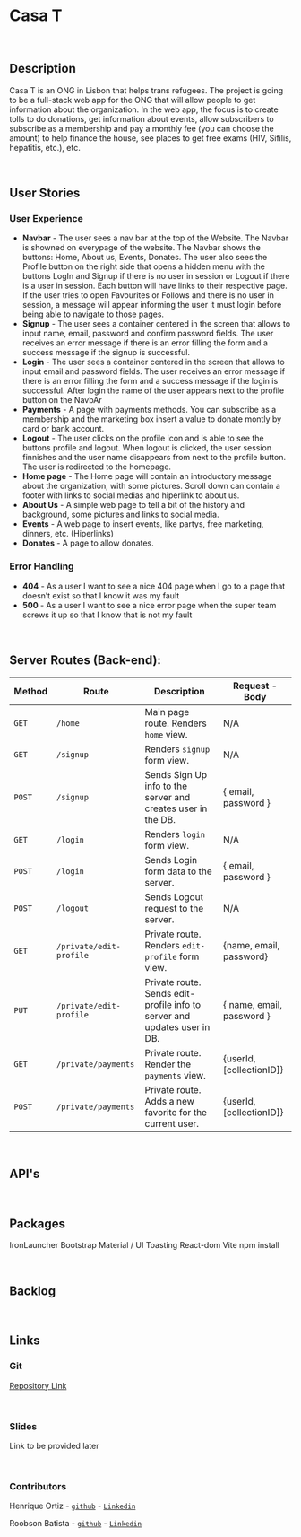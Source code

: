 # Casa T

<br>



## Description

Casa T is an ONG in Lisbon that helps trans refugees.
The project is going to be a full-stack web app for the ONG that will allow people to get information about the organization.
In the web app, the focus is to create tolls to do donations, get information about events, allow subscribers to subscribe as a membership and pay a monthly fee (you can choose the amount) to help finance the house, see places to get free exams (HIV, Sifilis, hepatitis, etc.), etc.



<br>

## User Stories

### User Experience
- **Navbar** - The user sees a nav bar at the top of the Website. The Navbar is showned on everypage of the website. The Navbar shows the buttons: Home, About us, Events, Donates. The user also sees the Profile button on the right side that opens a hidden menu with the buttons LogIn and Signup if there is no user in session or Logout if there is a user in session. Each button will have links to their respective page. If the user tries to open Favourites or Follows and there is no user in session, a message will appear informing the user it must login before being able to navigate to those pages.
- **Signup** - The user sees a container centered in the screen that allows to input name, email, password and confirm password fields. The user receives an error message if there is an error filling the form and a success message if the signup is successful.
- **Login** - The user sees a container centered in the screen that allows to input email and password fields. The user receives an error message if there is an error filling the form and a success message if the login is successful. After login the name of the user appears next to the profile button on the NavbAr
- **Payments** - A page with payments methods. You can subscribe as a membership and the marketing box insert a value to donate montly by card or bank account.
- **Logout** - The user clicks on the profile icon and is able to see the buttons profile and logout. When logout is clicked, the user session finnishes and the user name disappears from next to the profile button. The user is redirected to the homepage.
- **Home page** - The Home page will contain an introductory message about the organization, with some pictures. Scroll down can contain a footer with links to social medias and hiperlink to about us.
- **About Us** - A simple web page to tell a bit of the history and background, some pictures and links to social media.
- **Events** - A web page to insert events, like partys, free marketing, dinners, etc. (Hiperlinks)
- **Donates** - A page to allow donates.

### Error Handling
- **404** - As a user I want to see a nice 404 page when I go to a page that doesn’t exist so that I know it was my fault
- **500** - As a user I want to see a nice error page when the super team screws it up so that I know that is not my fault

<br>



## Server Routes (Back-end):



| **Method** | **Route**                          | **Description**                                              |**Request - Body**                                        |
| ---------- | ---------------------------------- | ------------------------------------------------------------ | -------------------------------------------------------- |
| `GET`      | `/home`                            | Main page route.  Renders `home`  view.                      | N/A                                                      |
| `GET`      | `/signup`                          | Renders `signup` form view.                                  | N/A                                                      |
| `POST`     | `/signup`                          | Sends Sign Up info to the server and creates user in the DB. | {  email, password  }                                    |
| `GET`      | `/login`                           | Renders `login` form view.                                   | N/A                                                      |
| `POST`     | `/login`                           | Sends Login form data to the server.                         | { email, password }                                      |
| `POST`     | `/logout`                          | Sends Logout request to the server.                          | N/A                                                      |
| `GET`      | `/private/edit-profile`            | Private route. Renders `edit-profile` form view.             | {name, email, password}                                  |
| `PUT`      | `/private/edit-profile`            | Private route. Sends edit-profile info to server and updates user in DB. | { name, email, password }                    |
| `GET`      | `/private/payments`               | Private route. Render the `payments` view.                  | {userId, [collectionID]}                                 |
| `POST`     | `/private/payments`               | Private route. Adds a new favorite for the current user.     | {userId, [collectionID]}                                 |


<br>

## API's


<br>


## Packages

IronLauncher
Bootstrap
Material / UI
Toasting
React-dom
Vite
npm install

<br>

## Backlog

<br>


## Links

### Git

[Repository Link](https://github.com/Ricozzo/casat)

<!-- [Deploy Link]() -->

<br>

### Slides

Link to be provided later


<br>

### Contributors
Henrique Ortiz - [`github`](https://github.com/Ricozzo) - [`Linkedin`](https://www.linkedin.com/in/henriqueortizpereira/)

Roobson Batista - [`github`](https://github.com/RobBatista) - [`Linkedin`](https://www.linkedin.com/in/robsonbatista1/)